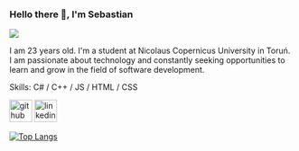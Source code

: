 ### Hello there 👋, I'm Sebastian
![](https://thorium.rocks/imgs/aboutme.png)

I am 23 years old. I'm a student at Nicolaus Copernicus University in Toruń. I am passionate about technology and constantly seeking opportunities to learn and grow in the field of software development.

Skills: C# / C++ / JS / HTML / CSS



[<img src='https://cdn.jsdelivr.net/npm/simple-icons@3.0.1/icons/github.svg' alt='github' height='40'>](https://github.com/https://github.com/SebastianSzt)  [<img src='https://cdn.jsdelivr.net/npm/simple-icons@3.0.1/icons/linkedin.svg' alt='linkedin' height='40'>](https://www.linkedin.com/in/https://www.linkedin.com/in/sebastianszt//)  

[![Top Langs](https://github-readme-stats.vercel.app/api/top-langs/?username=sebastianszt)](https://github.com/sebastianszt/github-readme-stats)

<!---
![GitHub stats](https://github-readme-stats.vercel.app/api?username=sebastianszt&show_icons=true)
--->

